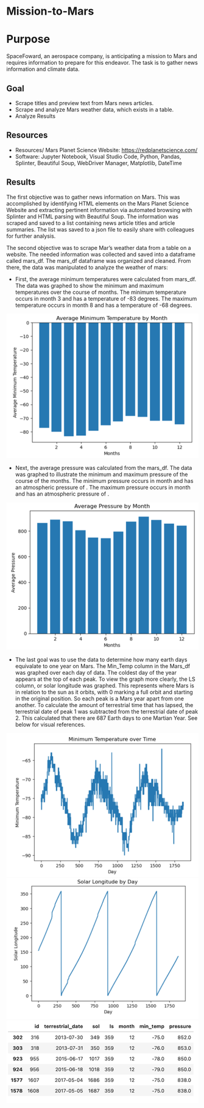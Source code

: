 # Mission-to-Mars

# **Purpose**
SpaceFoward, an aerospace company, is anticipating a mission to Mars and requires information to prepare for this endeavor. The task is to gather news information and climate data.

## **Goal**
- Scrape titles and preview text from Mars news articles.
- Scrape and analyze Mars weather data, which exists in a table.
- Analyze Results 

## **Resources**
- Resources/ Mars Planet Science Website: https://redplanetscience.com/
- Software: Jupyter Notebook, Visual Studio Code, Python, Pandas, Splinter, Beautiful Soup, WebDriver Manager, Matplotlib, DateTime

## **Results**
The first objective was to gather news information on Mars. This was accomplished by identifying HTML elements on the Mars Planet Science Website and extracting pertinent information via automated browsing with Splinter and HTML parsing with Beautiful Soup. The information was scraped and saved to a list containing news article titles and article summaries. The list was saved to a json file to easily share with colleagues for further analysis.

The second objective was to scrape Mar’s weather data from a table on a website. The needed information was collected and saved into a dataframe called mars_df. The mars_df dataframe was organized and cleaned.  From there, the data was manipulated to analyze the weather of mars:

- First, the average minimum temperatures were calculated from mars_df. The data was graphed to show the minimum and maximum temperatures over the course of months. The minimum temperature occurs in month 3 and has a temperature of -83 degrees. The maximum temperature occurs in month 8 and has a temperature of -68 degrees.

![temps](images/avg_min_temp_month.png)

- Next, the average pressure was calculated from the mars_df. The data was graphed to illustrate the minimum and maximum pressure of the course of the months. The minimum pressure occurs in month and has an atmospheric pressure of . The maximum pressure occurs in month and has an atmospheric pressure of .

![pressure](images/avg_pressure_month.png)
- The last goal was to use the data to determine how many earth days equivalate to one year on Mars. The Min_Temp column in the Mars_df was graphed over each day of data. The coldest day of the year appears at the top of each peak. To view the graph more clearly, the LS column, or solar longitude was graphed. This represents where Mars is in relation to the sun as it orbits, with 0 marking a full orbit and starting in the original position. So each peak is a Mars year apart from one another. To calculate the amount of terrestrial time that has lapsed, the terrestrial date of peak 1 was subtracted from the terrestrial date of peak 2. This calculated that there are 687 Earth days to one Martian Year. See below for visual references.

![temp](images/temp_over_time.png)
![pressure](images/solar_long.png)
![df](images/df.png)

